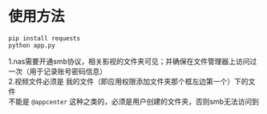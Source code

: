 # 使用方法

```shell
pip install requests
python app.py
```

1.nas需要开通smb协议，相关影视的文件夹可见；并确保在文件管理器上访问过一次（用于记录账号密码信息）  
2.视频文件必须是 我的文件（即应用权限添加文件夹那个框左边第一个）下的文件  
不能是 `@appcenter` 这种之类的，必须是用户创建的文件夹，否则smb无法访问到
